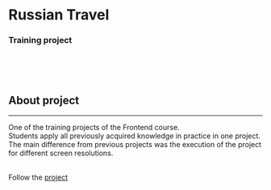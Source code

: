 # Russian Travel 
### Training project <br>
<br><br><br>



## About project 
---
  One of the training projects of the Frontend course.<br> Students apply all previously acquired knowledge in practice in one project.<br>
  The main difference from previous projects was the execution of the project for different screen resolutions.<br>
  <br>

  Follow the [project](https://mr-markovka.github.io/russian-travel/index.html)